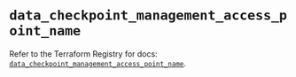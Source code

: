 # `data_checkpoint_management_access_point_name`

Refer to the Terraform Registry for docs: [`data_checkpoint_management_access_point_name`](https://registry.terraform.io/providers/checkpointsw/checkpoint/2.11.0/docs/data-sources/management_access_point_name).

